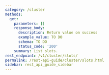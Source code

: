 ```yaml
---
category: /cluster
methods:
  get:
    parameters: []
    response_body:
      description: Return value on success
      example_value: TO DO
      schema: TO DO
      status_code: '200'
    summary: List slots.
rest_endpoint: /v1/cluster/slots/
permalink: /rest-api-guide/cluster/slots.html
sidebar: rest_api_guide_sidebar
---
```

